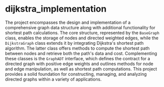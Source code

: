# dijkstra_implementation
The project encompasses the design and implementation of a comprehensive graph data structure along with additional functionality for shortest path calculations. The core structure, represented by the `BaseGraph` class, enables the storage of nodes and directed weighted edges, while the `DijkstraGraph` class extends it by integrating Dijkstra's shortest path algorithm. The latter class offers methods to compute the shortest path between nodes and retrieve both the path's data and cost. Complementing these classes is the `GraphADT` interface, which defines the contract for a directed graph with positive edge weights and outlines methods for node and edge manipulation, as well as shortest path computations. This project provides a solid foundation for constructing, managing, and analyzing directed graphs within a variety of applications.
